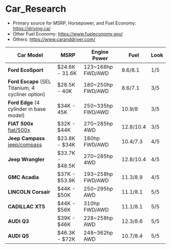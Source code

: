 # Car_Research
- Primary source for MSRP, Horsepower, and Fuel Economy: https://driving.ca/
- Other Fuel Economy: https://www.fueleconomy.gov/
- Others: https://www.caranddriver.com/

Car Model | MSRP | Engine Power | Fuel | Look|
-- | -- | -- | -- | -- |
**Ford EcoSport** | $24.6K - 31.6K | 123~166hp FWD/AWD  | 8.6/8.1 | 1/5 |
**Ford Escape** (SEL Titanium, 4 cycliner option) | $28.5K - 40K | 180~250hp FWD/AWD | 8.6/7.1 | 3/5 |
**Ford Edge** (4 cylinder in base model) | $34K - 45K | 250~335hp FWD/AWD | 10.9/8 | 3/5 |
**FIAT 500x** [fiat/500x](https://driving.ca/fiat/500x) | $32K - $44K | 270~285hp 4WD | 12.8/10.4 | 3/5 |
**Jeep Campass** [jeep/compass](https://driving.ca/jeep/compass)| $23.8K - $34K | 180hp FWD/AWD | 10.4/7.3 | 4/5 |
**Jeep Wrangler** | $33.7K - $48.5K | 270~285hp 4WD | 12.8/10.4 | 4/5 |
**GMC Acadia** | $37K - $53.9K | 193~258hp FWD/AWD | 11.3/8.9 | 4/5 |
**LINCOLN Corsair** | $44K - $50K | 250~295hp AWD | 11.1/8.1 | 5/5 |
**CADILLAC XT5** | $44K - $56K | 310hp FWD/AWD | 11.1/8.1 | 5/5 |
**AUDI Q3** | $39K - $46K | 228~258hp AWD | 12.3/8.6 | 5/5 |
**AUDI Q5** | $46.3K - $72K | 248~362hp AWD | 10.7/8.4 | 5/5 |


